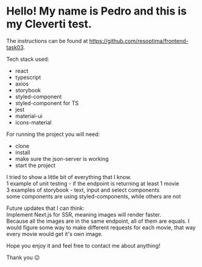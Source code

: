 # Hello! My name is Pedro and this is my Cleverti test.

The instructions can be found at https://github.com/resoptima/frontend-task03.

Tech stack used:

- react
- typescript
- axios
- storybook
- styled-component
- styled-component for TS
- jest
- material-ui
- icons-material

For running the project you will need:

- clone
- install
- make sure the json-server is working
- start the project

I tried to show a little bit of everything that I know. <br />
1 example of unit testing - if the endpoint is returning at least 1 movie <br />
3 examples of storybook - text, input and select components <br />
some components are using styled-components, while others are not <br />

Future updates that I can think: <br />
Implement Next.js for SSR, meaning images will render faster. <br />
Because all the images are in the same endpoint, all of them are equals. I would figure some way to make different requests for each movie, that way every movie would get it's own image. <br />

Hope you enjoy it and feel free to contact me about anything! <br />

Thank you :wink:
